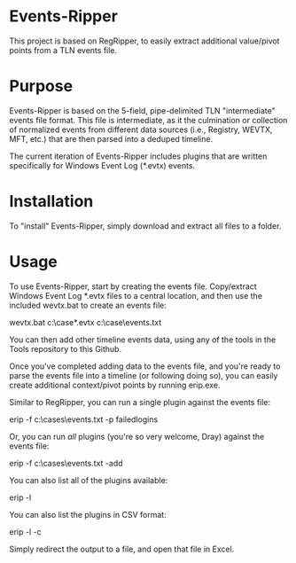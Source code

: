 # Events-Ripper
 This project is based on RegRipper, to easily extract additional value/pivot points from a TLN events file.

# Purpose
  Events-Ripper is based on the 5-field, pipe-delimited TLN "intermediate" events file format. This file is
  intermediate, as it the culmination or collection of normalized events from different data sources (i.e., 
  Registry, WEVTX, MFT, etc.) that are then parsed into a deduped timeline.
  
  The current iteration of Events-Ripper includes plugins that are written specifically for Windows Event 
  Log (*.evtx) events. 
  
# Installation   
  To "install" Events-Ripper, simply download and extract all files to a folder. 
  
# Usage
  To use Events-Ripper, start by creating the events file. Copy/extract Windows Event Log *.evtx files to a
  central location, and then use the included wevtx.bat to create an events file:
  
  wevtx.bat c:\case\*.evtx c:\case\events.txt
  
  You can then add other timeline events data, using any of the tools in the Tools repository to this Github.
  
  Once you've completed adding data to the events file, and you're ready to parse the events file into a 
  timeline (or following doing so), you can easily create additional context/pivot points by running erip.exe.
  
  Similar to RegRipper, you can run a single plugin against the events file:
  
  erip -f c:\cases\events.txt -p failedlogins
  
  Or, you can run *all* plugins (you're so very welcome, Dray) against the events file:
  
  erip -f c:\cases\events.txt -add
  
  You can also list all of the plugins available:
  
  erip -l
  
  You can also list the plugins in CSV format:
  
  erip -l -c 
  
  Simply redirect the output to a file, and open that file in Excel. 